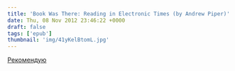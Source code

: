 ```yaml
---
title: 'Book Was There: Reading in Electronic Times (by Andrew Piper)'
date: Thu, 08 Nov 2012 23:46:22 +0000
draft: false
tags: ['epub']
thumbnail: 'img/41yKelBtomL.jpg'
---
```


[Рекомендую](http://www.amazon.com/gp/aw/d/B009D17FZ0/ref=mp_s_a_1?qid=1352417948&sr=8-2&pi=SL75)  
